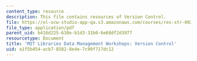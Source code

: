 ```yaml
---
content_type: resource
description: This file contains resources of Version Control.
file: https://ol-ocw-studio-app-qa.s3.amazonaws.com/courses/res-str-002-data-management-spring-2016/a1f5b454acb785828e4e7c99f717dc12_MITRES_STR002S16_VrsnCntrl.pdf
file_type: application/pdf
parent_uid: b416d225-638e-b1d3-31b0-6e68df2d3977
resourcetype: Document
title: 'MIT Libraries Data Management Workshops: Version Control'
uid: a1f5b454-acb7-8582-8e4e-7c99f717dc12
---
```

